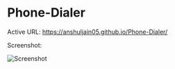 # Phone-Dialer

Active URL: https://anshuljain05.github.io/Phone-Dialer/

Screenshot:

![Screenshot](https://anshuljain05.github.io/Phone-Dialer/Screenshot.png)
